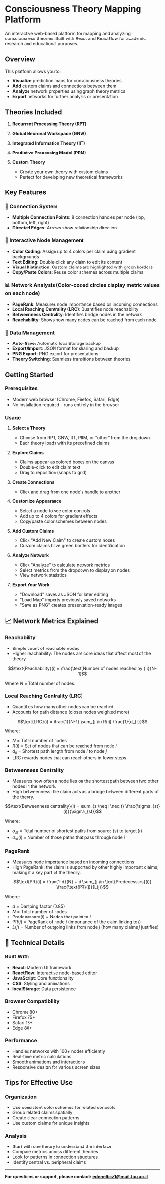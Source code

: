 # Consciousness Theory Mapping Platform

An interactive web-based platform for mapping and analyzing consciousness theories. Built with React and ReactFlow for academic research and educational purposes.

## Overview

This platform allows you to:
- **Visualize** prediction maps for consciousness theories
- **Add** custom claims and connections between them
- **Analyze** network properties using graph theory metrics
- **Export** networks for further analysis or presentation

## Theories Included

1. **Recurrent Processing Theory (RPT)**

2. **Global Neuronal Workspace (GNW)**

3. **Integrated Information Theory (IIT)**

4. **Predictive Processing Model (PRM)**

5. **Custom Theory**
   - Create your own theory with custom claims
   - Perfect for developing new theoretical frameworks

## Key Features

### 🔗 Connection System
- **Multiple Connection Points**: 8 connection handles per node (top, bottom, left, right)
- **Directed Edges**: Arrows show relationship direction


### 🎨 Interactive Node Management
- **Color Coding**: Assign up to 4 colors per claim using gradient backgrounds
- **Text Editing**: Double-click any claim to edit its content
- **Visual Distinction**: Custom claims are highlighted with green borders
- **Copy/Paste Colors**: Reuse color schemes across multiple claims


### 📊 Network Analysis (Color-coded circles display metric values on each node)
- **PageRank**: Measures node importance based on incoming connections
- **Local Reaching Centrality (LRC)**: Quantifies node reachability
- **Betweenness Centrality**: Identifies bridge nodes in the network
- **Reachability**: Shows how many nodes can be reached from each node


### 💾 Data Management
- **Auto-Save**: Automatic localStorage backup
- **Export/Import**: JSON format for sharing and backup
- **PNG Export**: PNG export for presentations
- **Theory Switching**: Seamless transitions between theories


## Getting Started

### Prerequisites
- Modern web browser (Chrome, Firefox, Safari, Edge)
- No installation required - runs entirely in the browser

### Usage

1. **Select a Theory**
   - Choose from RPT, GNW, IIT, PRM, or "other" from the dropdown
   - Each theory loads with its predefined claims

2. **Explore Claims**
   - Claims appear as colored boxes on the canvas
   - Double-click to edit claim text
   - Drag to reposition (snaps to grid)

3. **Create Connections**
   - Click and drag from one node's handle to another

4. **Customize Appearance**
   - Select a node to see color controls
   - Add up to 4 colors for gradient effects
   - Copy/paste color schemes between nodes

5. **Add Custom Claims**
   - Click "Add New Claim" to create custom nodes
   - Custom claims have green borders for identification

6. **Analyze Network**
   - Click "Analyze" to calculate network metrics
   - Select metrics from the dropdown to display on nodes
   - View network statistics

7. **Export Your Work**
   - "Download" saves as JSON for later editing
   - "Load Map" imports previously saved networks
   - "Save as PNG" creates presentation-ready images

## 📈 Network Metrics Explained

### Reachability
- Simple count of reachable nodes
- Higher reachability: The nodes are core ideas that affect most of the theory


$$\text{Reachability}(i) = \frac{\text{Number of nodes reached by } i}{N-1}$$

Where $N$ = Total number of nodes.



### Local Reaching Centrality (LRC)
- Quantifies how many other nodes can be reached
- Accounts for path distance (closer nodes weighted more)


$$\text{LRC}(i) = \frac{1}{N-1} \sum_{j \in R(i)} \frac{1}{d_{ij}}$$

Where:
- $N$ = Total number of nodes
- $R(i)$ = Set of nodes that can be reached from node $i$
- $d_{ij}$ = Shortest path length from node $i$ to node $j$
- LRC rewards nodes that can reach others in fewer steps



### Betweenness Centrality
- Measures how often a node lies on the shortest path between two other nodes in the network.
- High betweenness: the claim acts as a bridge between different parts of the theory.


$$\text{Betweenness centrality}(i) = \sum_{s \neq i \neq t} \frac{\sigma_{st}(i)}{\sigma_{st}}$$

Where:
- $\sigma_{st}$ = Total number of shortest paths from source ($s$) to target ($t$)
- $\sigma_{st}(i)$ = Number of those paths that pass through node $i$



### PageRank
- Measures node importance based on incoming connections
- High PageRank: the claim is supported by other highly important claims, making it a key part of the theory.


$$\text{PR}(i) = \frac{1-d}{N} + d \sum_{j \in \text{Predecessors}(i)} \frac{\text{PR}(j)}{L(j)}$$

Where:
- $d$ = Damping factor (0.85)
- $N$ = Total number of nodes
- $\text{Predecessors}(i)$ = Nodes that point to $i$
- $\text{PR}(j)$ = PageRank of node $j$ (importance of the claim linking to $i$)
- $L(j)$ = Number of outgoing links from node $j$ (how many claims $j$ justifies)


## 🔧 Technical Details

### Built With
- **React**: Modern UI framework
- **ReactFlow**: Interactive node-based editor
- **JavaScript**: Core functionality
- **CSS**: Styling and animations
- **localStorage**: Data persistence

### Browser Compatibility
- Chrome 80+
- Firefox 75+
- Safari 13+
- Edge 80+

### Performance
- Handles networks with 100+ nodes efficiently
- Real-time metric calculations
- Smooth animations and interactions
- Responsive design for various screen sizes

## Tips for Effective Use

### Organization
- Use consistent color schemes for related concepts
- Group related claims spatially
- Create clear connection patterns
- Use custom claims for unique insights

### Analysis
- Start with one theory to understand the interface
- Compare metrics across different theories
- Look for patterns in connection structures
- Identify central vs. peripheral claims



---

**For questions or support, please contact: edenelbaz1@mail.tau.ac.il** 
